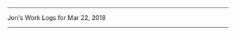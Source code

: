 *****************************************************************

Jon's Work Logs for Mar 22, 2018

*****************************************************************

